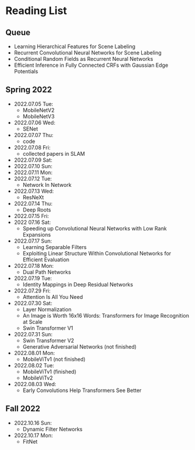 # Reading List

## Queue

* Learning Hierarchical Features for Scene Labeling
* Recurrent Convolutional Neural Networks for Scene Labeling
* Conditional Random Fields as Recurrent Neural Networks
* Efficient Inference in Fully Connected CRFs with Gaussian Edge Potentials

## Spring 2022

* 2022.07.05 Tue:
    * MobileNetV2
    * MobileNetV3
* 2022.07.06 Wed:
    * SENet
* 2022.07.07 Thu:
    * code
* 2022.07.08 Fri:
    * collected papers in SLAM
* 2022.07.09 Sat:
* 2022.07.10 Sun:
* 2022.07.11 Mon:
* 2022.07.12 Tue:
    * Network In Network
* 2022.07.13 Wed:
    * ResNeXt
* 2022.07.14 Thu:
    * Deep Roots
* 2022.07.15 Fri:
* 2022 07.16 Sat:
    * Speeding up Convolutional Neural Networks with Low Rank Expansions
* 2022.07.17 Sun:
    * Learning Separable Filters
    * Exploiting Linear Structure Within Convolutional Networks for Efficient Evaluation
* 2022.07.18 Mon:
    * Dual Path Networks
* 2022.07.19 Tue:
    * Identity Mappings in Deep Residual Networks
* 2022.07.29 Fri:
    * Attention Is All You Need
* 2022.07.30 Sat:
    * Layer Normalization
    * An Image is Worth 16x16 Words: Transformers for Image Recognition at Scale
    * Swin Transformer V1
* 2022.07.31 Sun:
    * Swin Transformer V2
    * Generative Adversarial Networks (not finished)
* 2022.08.01 Mon:
    * MobileViTv1 (not finished)
* 2022.08.02 Tue:
    * MobileViTv1 (finished)
    * MobileViTv2
* 2022.08.03 Wed:
    * Early Convolutions Help Transformers See Better

## Fall 2022

* 2022.10.16 Sun:
    * Dynamic Filter Networks
* 2022.10.17 Mon:
    * FitNet
